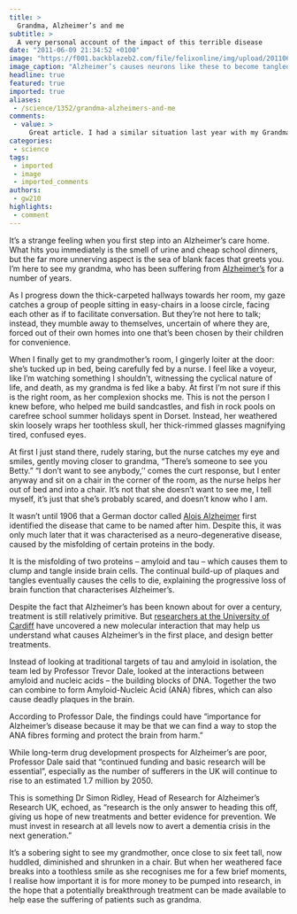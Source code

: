 ```yaml
---
title: >
  Grandma, Alzheimer’s and me
subtitle: >
  A very personal account of the impact of this terrible disease
date: "2011-06-09 21:34:52 +0100"
image: "https://f001.backblazeb2.com/file/felixonline/img/upload/201106092234-felix-neur.jpg"
image_caption: "Alzheimer’s causes neurons like these to become tangled by proteins, killing them"
headline: true
featured: true
imported: true
aliases:
 - /science/1352/grandma-alzheimers-and-me
comments:
 - value: >
     Great article. I had a similar situation last year with my Grandma.
categories:
 - science
tags:
 - imported
 - image
 - imported_comments
authors:
 - gw210
highlights:
 - comment
---
```


It’s a strange feeling when you first step into an Alzheimer’s care home. What hits you immediately is the smell of urine and cheap school dinners, but the far more unnerving aspect is the sea of blank faces that greets you. I’m here to see my grandma, who has been suffering from [Alzheimer’s](http://en.wikipedia.org/wiki/Alzheimer's_disease) for a number of years.

As I progress down the thick-carpeted hallways towards her room, my gaze catches a group of people sitting in easy-chairs in a loose circle, facing each other as if to facilitate conversation. But they’re not here to talk; instead, they mumble away to themselves, uncertain of where they are, forced out of their own homes into one that’s been chosen by their children for convenience.

When I finally get to my grandmother’s room, I gingerly loiter at the door: she’s tucked up in bed, being carefully fed by a nurse. I feel like a voyeur, like I’m watching something I shouldn’t, witnessing the cyclical nature of life, and death, as my grandma is fed like a baby. At first I’m not sure if this is the right room, as her complexion shocks me. This is not the person I knew before, who helped me build sandcastles, and fish in rock pools on carefree school summer holidays spent in Dorset. Instead, her weathered skin loosely wraps her toothless skull, her thick-rimmed glasses magnifying tired, confused eyes.

At first I just stand there, rudely staring, but the nurse catches my eye and smiles, gently moving closer to grandma, “There’s someone to see you Betty.” “I don’t want to see anybody,’’ comes the curt response, but I enter anyway and sit on a chair in the corner of the room, as the nurse helps her out of bed and into a chair. It’s not that she doesn’t want to see me, I tell myself, it’s just that she’s probably scared, and doesn’t know who I am.

It wasn’t until 1906 that a German doctor called [Alois Alzheimer](http://www.alz.co.uk/alois-alzheimer) first identified the disease that came to be named after him. Despite this, it was only much later that it was characterised as a neuro-degenerative disease, caused by the misfolding of certain proteins in the body.

It is the misfolding of two proteins – amyloid and tau – which causes them to clump and tangle inside brain cells. The continual build-up of plaques and tangles eventually causes the cells to die, explaining the progressive loss of brain function that characterises Alzheimer’s.

Despite the fact that Alzheimer’s has been known about for over a century, treatment is still relatively primitive. But [researchers at the University of Cardiff](http://www.cardiff.ac.uk/news/articles/understanding-alzheimers-6584.html) have uncovered a new molecular interaction that may help us understand what causes Alzheimer’s in the first place, and design better treatments.

Instead of looking at traditional targets of tau and amyloid in isolation, the team led by Professor Trevor Dale, looked at the interactions between amyloid and nucleic acids – the building blocks of DNA. Together the two can combine to form Amyloid-Nucleic Acid (ANA) fibres, which can also cause deadly plaques in the brain.

According to Professor Dale, the findings could have “importance for Alzheimer’s disease because it may be that we can find a way to stop the ANA fibres forming and protect the brain from harm.”

While long-term drug development prospects for Alzheimer’s are poor, Professor Dale said that “continued funding and basic research will be essential”, especially as the number of sufferers in the UK will continue to rise to an estimated 1.7 million by 2050.

This is something Dr Simon Ridley, Head of Research for Alzheimer’s Research UK, echoed, as “research is the only answer to heading this off, giving us hope of new treatments and better evidence for prevention. We must invest in research at all levels now to avert a dementia crisis in the next generation.”

It’s a sobering sight to see my grandmother, once close to six feet tall, now huddled, diminished and shrunken in a chair. But when her weathered face breaks into a toothless smile as she recognises me for a few brief moments, I realise how important it is for more money to be pumped into research, in the hope that a potentially breakthrough treatment can be made available to help ease the suffering of patients such as grandma.
